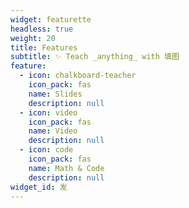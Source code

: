 ```yaml
---
widget: featurette
headless: true
weight: 20
title: Features
subtitle: ✨ Teach _anything_ with 填图
feature:
  - icon: chalkboard-teacher
    icon_pack: fas
    name: Slides
    description: null
  - icon: video
    icon_pack: fas
    name: Video
    description: null
  - icon: code
    icon_pack: fas
    name: Math & Code
    description: null
widget_id: 发
---
```

